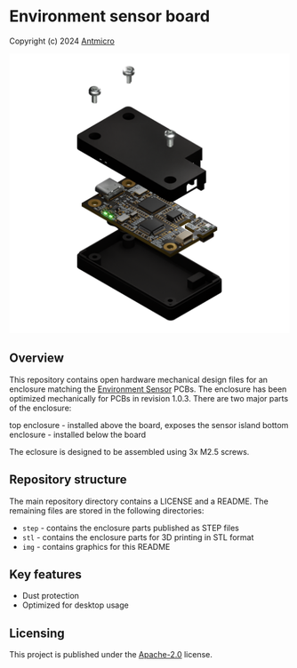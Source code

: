 # Environment sensor board

Copyright (c) 2024 [Antmicro](https://www.antmicro.com)

![Visualization](img/environment-sensor-enclosure.png)

## Overview

This repository contains open hardware mechanical design files for an enclosure matching the [Environment Sensor](https://github.com/antmicro/environment-sensor) PCBs.
The enclosure has been optimized mechanically for PCBs in revision 1.0.3.
There are two major parts of the enclosure:

top enclosure - installed above the board, exposes the sensor island
bottom enclosure - installed below the board

The eclosure is designed to be assembled using 3x M2.5 screws.

## Repository structure

The main repository directory contains a LICENSE and a README.
The remaining files are stored in the following directories:

* `step` - contains the enclosure parts published as STEP files 
* `stl` - contains the enclosure parts for 3D printing in STL format
* `img` - contains graphics for this README

## Key features

* Dust protection
* Optimized for desktop usage

## Licensing

This project is published under the [Apache-2.0](LICENSE) license.
